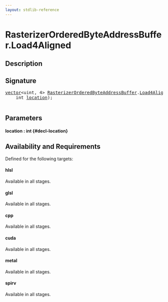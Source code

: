 ```yaml
---
layout: stdlib-reference
---
```


# RasterizerOrderedByteAddressBuffer\.Load4Aligned

## Description





## Signature 

<pre>
<a href="/stdlib-reference/types/vector/index" class="code_type">vector</a>&lt;uint, 4&gt; <a href="/stdlib-reference/types/RasterizerOrderedByteAddressBuffer/index" class="code_type">RasterizerOrderedByteAddressBuffer</a>.<a href="/stdlib-reference/types/RasterizerOrderedByteAddressBuffer/Load4Aligned">Load4Aligned</a>(
    int <a href="/stdlib-reference/types/RasterizerOrderedByteAddressBuffer/Load4Aligned#decl-location" class="code_param">location</a>);

</pre>

## Parameters

#### location  : int {#decl-location}

## Availability and Requirements

Defined for the following targets:

#### hlsl
Available in all stages.

#### glsl
Available in all stages.

#### cpp
Available in all stages.

#### cuda
Available in all stages.

#### metal
Available in all stages.

#### spirv
Available in all stages.



